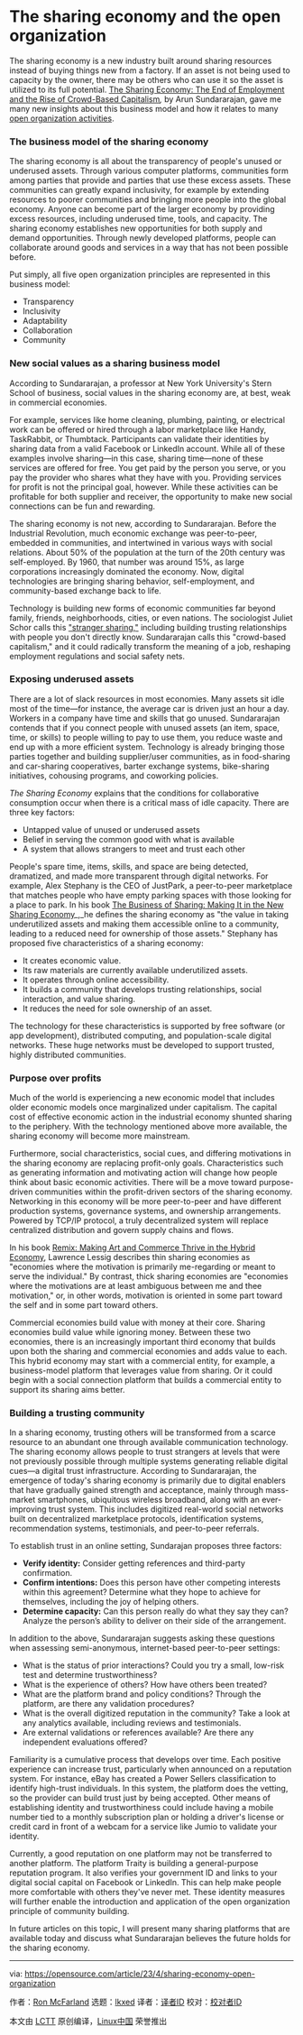 [#]: subject: "The sharing economy and the open organization"
[#]: via: "https://opensource.com/article/23/4/sharing-economy-open-organization"
[#]: author: "Ron McFarland https://opensource.com/users/ron-mcfarland"
[#]: collector: "lkxed"
[#]: translator: "yjacks"
[#]: reviewer: " "
[#]: publisher: " "
[#]: url: " "

The sharing economy and the open organization
======

The sharing economy is a new industry built around sharing resources  instead of buying things new from a factory. If an asset is not being used to capacity by the owner, there may be others who can use it so the asset is utilized to its full potential. [The Sharing Economy: The End of Employment and the Rise of Crowd-Based Capitalism][1]_,_ by Arun Sundararajan, gave me many new insights about this business model and how it relates to many [open organization activities][2].

### The business model of the sharing economy

The sharing economy is all about the transparency of people's unused or underused assets. Through various computer platforms, communities form among parties that provide and parties that use these excess assets. These communities can greatly expand inclusivity, for example by extending resources to poorer communities and bringing more people into the global economy. Anyone can become part of the larger economy by providing excess resources, including underused time, tools, and capacity. The sharing economy establishes new opportunities for both supply and demand opportunities. Through newly developed platforms, people can collaborate around goods and services in a way that has not been possible before.

Put simply, all five open organization principles are represented in this business model:

- Transparency
- Inclusivity
- Adaptability
- Collaboration
- Community

### New social values as a sharing business model

According to Sundararajan, a professor at New York University's Stern School of business, social values in the sharing economy are, at best, weak in commercial economies.

For example, services like home cleaning, plumbing, painting, or electrical work can be offered or hired through a labor marketplace like Handy, TaskRabbit, or Thumbtack. Participants can validate their identities by sharing data from a valid Facebook or LinkedIn account. While all of these examples involve sharing—in this case, sharing time—none of these services are offered for free. You get paid by the person you serve, or you pay the provider who shares what they have with you. Providing services for profit is not the principal goal, however. While these activities can be profitable for both supplier and receiver, the opportunity to make new social connections can be fun and rewarding.

The sharing economy is not new, according to Sundararajan. Before the Industrial Revolution, much economic exchange was peer-to-peer, embedded in communities, and intertwined in various ways with social relations. About 50% of the population at the turn of the 20th century was self-employed. By 1960, that number was around 15%, as large corporations increasingly dominated the economy. Now, digital technologies are bringing sharing behavior, self-employment, and community-based exchange back to life.

Technology is building new forms of economic communities far beyond family, friends, neighborhoods, cities, or even nations. The sociologist Juliet Schor calls this ["stranger sharing,"][3] including building trusting relationships with people you don't directly know. Sundararajan calls this "crowd-based capitalism," and it could radically transform the meaning of a job, reshaping employment regulations and social safety nets.

### Exposing underused assets

There are a lot of slack resources in most economies. Many assets sit idle most of the time—for instance, the average car is driven just an hour a day. Workers in a company have time and skills that go unused. Sundararajan contends that if you connect people with unused assets (an item, space, time, or skills) to people willing to pay to use them, you reduce waste and end up with a more efficient system. Technology is already bringing those parties together and building supplier/user communities, as in food-sharing and car-sharing cooperatives, barter exchange systems, bike-sharing initiatives, cohousing programs, and coworking policies.

_The Sharing Economy_ explains that the conditions for collaborative consumption occur when there is a critical mass of idle capacity. There are three key factors:

- Untapped value of unused or underused assets
- Belief in serving the common good with what is available
- A system that allows strangers to meet and trust each other

People's spare time, items, skills, and space are being detected, dramatized, and made more transparent through digital networks. For example, Alex Stephany is the CEO of JustPark, a peer-to-peer marketplace that matches people who have empty parking spaces with those looking for a place to park. In his book [The Business of Sharing: Making It in the New Sharing Economy][4]_,_he defines the sharing economy as "the value in taking underutilized assets and making them accessible online to a community, leading to a reduced need for ownership of those assets." Stephany has proposed five characteristics of a sharing economy:

- It creates economic value.
- Its raw materials are currently available underutilized assets.
- It operates through online accessibility.
- It builds a community that develops trusting relationships, social interaction, and value sharing.
- It reduces the need for sole ownership of an asset.

The technology for these characteristics is supported by free software (or app development), distributed computing, and population-scale digital networks. These huge networks must be developed to support trusted, highly distributed communities.

### Purpose over profits

Much of the world is experiencing a new economic model that includes older economic models once marginalized under capitalism. The capital cost of effective economic action in the industrial economy shunted sharing to the periphery. With the technology mentioned above more available, the sharing economy will become more mainstream.

Furthermore, social characteristics, social cues, and differing motivations in the sharing economy are replacing profit-only goals. Characteristics such as generating information and motivating action will change how people think about basic economic activities. There will be a move toward purpose-driven communities within the profit-driven sectors of the sharing economy. Networking in this economy will be more peer-to-peer and have different production systems, governance systems, and ownership arrangements. Powered by TCP/IP protocol, a truly decentralized system will replace centralized distribution and govern supply chains and flows.

In his book [Remix: Making Art and Commerce Thrive in the Hybrid Economy][5], Lawrence Lessig describes thin sharing economies as "economies where the motivation is primarily me-regarding or meant to serve the individual." By contrast, thick sharing economies are "economies where the motivations are at least ambiguous between me and thee motivation," or, in other words, motivation is oriented in some part toward the self and in some part toward others.

Commercial economies build value with money at their core. Sharing economies build value while ignoring money. Between these two economies, there is an increasingly important third economy that builds upon both the sharing and commercial economies and adds value to each. This hybrid economy may start with a commercial entity, for example, a business-model platform that leverages value from sharing. Or it could begin with a social connection platform that builds a commercial entity to support its sharing aims better.

### Building a trusting community

In a sharing economy, trusting others will be transformed from a scarce resource to an abundant one through available communication technology. The sharing economy allows people to trust strangers at levels that were not previously possible through multiple systems generating reliable digital cues—a digital trust infrastructure. According to Sundararajan, the emergence of today's sharing economy is primarily due to digital enablers that have gradually gained strength and acceptance, mainly through mass-market smartphones, ubiquitous wireless broadband, along with an ever-improving trust system. This includes digitized real-world social networks built on decentralized marketplace protocols, identification systems, recommendation systems, testimonials, and peer-to-peer referrals.

To establish trust in an online setting, Sundarajan proposes three factors:

- **Verify identity:** Consider getting references and third-party confirmation.
- **Confirm intentions:** Does this person have other competing interests within this agreement? Determine what they hope to achieve for themselves, including the joy of helping others.
- **Determine capacity:** Can this person really do what they say they can? Analyze the person’s ability to deliver on their side of the arrangement.

In addition to the above, Sundararajan suggests asking these questions when assessing semi-anonymous, internet-based peer-to-peer settings:

- What is the status of prior interactions? Could you try a small, low-risk test and determine trustworthiness?
- What is the experience of others? How have others been treated?
- What are the platform brand and policy conditions? Through the platform, are there any validation procedures?
- What is the overall digitized reputation in the community? Take a look at any analytics available, including reviews and testimonials.
- Are external validations or references available? Are there any independent evaluations offered?

Familiarity is a cumulative process that develops over time. Each positive experience can increase trust, particularly when announced on a reputation system. For instance, eBay has created a Power Sellers classification to identify high-trust individuals. In this system, the platform does the vetting, so the provider can build trust just by being accepted. Other means of establishing identity and trustworthiness could include having a mobile number tied to a monthly subscription plan or holding a driver's license or credit card in front of a webcam for a service like Jumio to validate your identity.

Currently, a good reputation on one platform may not be transferred to another platform. The platform Traity is building a general-purpose reputation program. It also verifies your government ID and links to your digital social capital on Facebook or LinkedIn. This can help make people more comfortable with others they've never met. These identity measures will further enable the introduction and application of the open organization principle of community building.

In future articles on this topic, I will present many sharing platforms that are available today and discuss what Sundararajan believes the future holds for the sharing economy.

--------------------------------------------------------------------------------

via: https://opensource.com/article/23/4/sharing-economy-open-organization

作者：[Ron McFarland][a]
选题：[lkxed][b]
译者：[译者ID](https://github.com/译者ID)
校对：[校对者ID](https://github.com/校对者ID)

本文由 [LCTT](https://github.com/LCTT/TranslateProject) 原创编译，[Linux中国](https://linux.cn/) 荣誉推出

[a]: https://opensource.com/users/ron-mcfarland
[b]: https://github.com/lkxed/
[1]: https://www.goodreads.com/book/show/27310516-the-sharing-economy
[2]: https://opensource.com/open-organization/resources/what-open-organization
[3]: https://www.greattransition.org/publication/debating-the-sharing-economy
[4]: https://link.springer.com/book/10.1057/9781137376183
[5]: https://lessig.org/product/remix/
